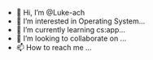 - 👋 Hi, I’m @Luke-ach
- 👀 I’m interested in Operating System...
- 🌱 I’m currently learning cs:app...
- 💞️ I’m looking to collaborate on ...
- 📫 How to reach me ...

<!---
Luke-ach/Luke-ach is a ✨ special ✨ repository because its `README.md` (this file) appears on your GitHub profile.
You can click the Preview link to take a look at your changes.
--->
